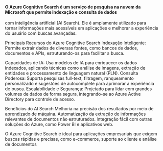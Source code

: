 #### O Azure Cognitive Search é um serviço de pesquisa na nuvem da Microsoft que permite indexação e consulta de dados 
com inteligência artificial (AI Search). Ele é amplamente utilizado para tornar informações mais acessíveis em aplicações e melhorar a experiência do usuário com buscas avançadas.

Principais Recursos do Azure Cognitive Search
Indexação Inteligente: Permite extrair dados de diversas fontes, como bancos de dados, documentos e APIs, estruturando-os para facilitar a busca.

Capacidades de IA: Usa modelos de IA para enriquecer os dados indexados, aplicando técnicas como análise de imagens, extração de entidades e processamento de linguagem natural (PLN).
Consulta Poderosa: Suporta pesquisas full-text, filtragem, ranqueamento personalizado e sugestões de autocomplete para aprimorar a experiência de busca.
Escalabilidade e Segurança: Projetado para lidar com grandes volumes de dados de forma segura, integrando-se ao Azure Active Directory para controle de acesso.

Benefícios do AI Search
Melhoria na precisão dos resultados por meio de aprendizado de máquina.
Automatização da extração de informações relevantes de documentos não estruturados.
Integração fácil com outras soluções do Azure, como Power BI e aplicativos web.

O Azure Cognitive Search é ideal para aplicações empresariais que exigem buscas rápidas e precisas, como e-commerce, suporte ao cliente e análise de documentos